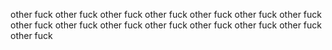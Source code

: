 other fuck
other fuck
other fuck
other fuck
other fuck
other fuck
other fuck
other fuck
other fuck
other fuck
other fuck
other fuck
other fuck
other fuck
other fuck
